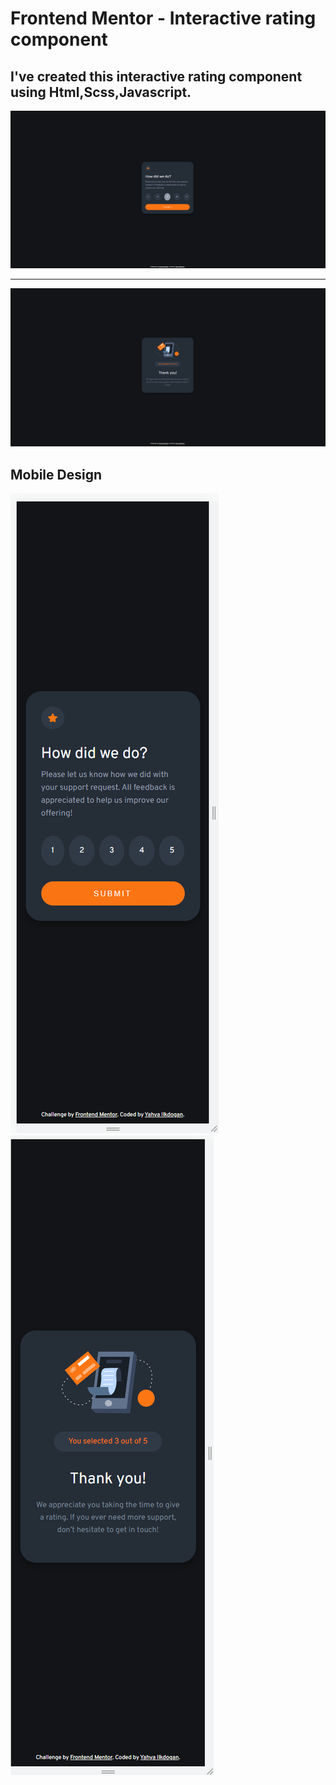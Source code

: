 # Frontend Mentor - Interactive rating component

## I've created this interactive rating component using Html,Scss,Javascript.

![](./screenshots/Screenshot%20(55).png)

---

![](./screenshots/Screenshot%20(59).png)

## Mobile Design

![](./screenshots/Screenshot%20(52).png) ![](./screenshots/Screenshot%20(57).png)